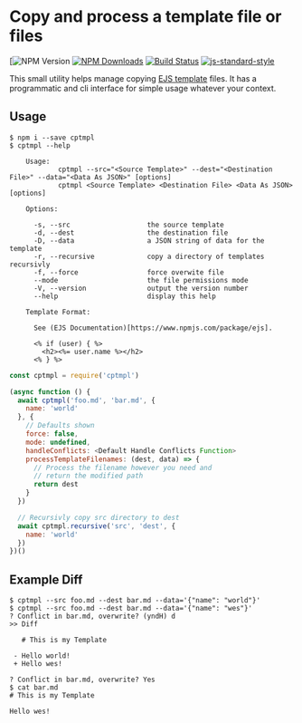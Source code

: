 # Copy and process a template file or files

[![NPM Version](https://img.shields.io/npm/v/cptmpl//npmjs.org/package/cptmpl)
[![NPM Downloads](https://img.shields.io/npm/dm/cptmpl.svg)](https://npmjs.org/package/cptmpl)
[![Build Status](https://travis-ci.org/wesleytodd/cptmpl.svg?branch=master)](https://travis-ci.org/wesleytodd/cptmpl)
[![js-standard-style](https://img.shields.io/badge/code%20style-standard-brightgreen.svg)](https://github.com/standard/standard)

This small utility helps manage copying [EJS template](https://www.npmjs.com/package/ejs) files.
It has a programmatic and cli interface for simple usage whatever your context.

## Usage

```
$ npm i --save cptmpl
$ cptmpl --help

    Usage:
			cptmpl --src="<Source Template>" --dest="<Destination File>" --data="<Data As JSON>" [options]
			cptmpl <Source Template> <Destination File> <Data As JSON> [options]

    Options:

      -s, --src                   the source template
      -d, --dest                  the destination file
      -D, --data                  a JSON string of data for the template
      -r, --recursive             copy a directory of templates recursivly
      -f, --force                 force overwite file
      --mode                      the file permissions mode
      -V, --version               output the version number
      --help                      display this help

    Template Format:

      See (EJS Documentation)[https://www.npmjs.com/package/ejs].

      <% if (user) { %>
        <h2><%= user.name %></h2>
      <% } %>
```

```javascript
const cptmpl = require('cptmpl')

(async function () {
  await cptmpl('foo.md', 'bar.md', {
    name: 'world'
  }, {
    // Defaults shown
    force: false,
    mode: undefined,
    handleConflicts: <Default Handle Conflicts Function>
    processTemplateFilenames: (dest, data) => {
      // Process the filename however you need and
      // return the modified path
      return dest
    }
  })

  // Recursivly copy src directory to dest
  await cptmpl.recursive('src', 'dest', {
    name: 'world'
  })
})()
```

## Example Diff

```
$ cptmpl --src foo.md --dest bar.md --data='{"name": "world"}'
$ cptmpl --src foo.md --dest bar.md --data='{"name": "wes"}'
? Conflict in bar.md, overwrite? (yndH) d
>> Diff

   # This is my Template

 - Hello world!
 + Hello wes!

? Conflict in bar.md, overwrite? Yes
$ cat bar.md
# This is my Template

Hello wes!
```
